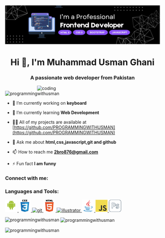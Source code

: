 ![MasterHead](https://github.com/PROGRAMMINGWITHUSMAN/PROGRAMMINGWITHUSMAN/blob/main/new-banner.JPG)
<h1 align="center">Hi 👋, I'm Muhammad Usman Ghani</h1>
<h3 align="center">A passionate web developer from Pakistan</h3>
<img align="right" alt="coding" width="400" src="https://codecup.cloud/agency/img/script-team.gif">

<p align="left"> <img src="https://komarev.com/ghpvc/?username=programmingwithusman&label=Profile%20views&color=0e75b6&style=flat" alt="programmingwithusman" /> </p>

- 🔭 I’m currently working on **keyboard**

- 🌱 I’m currently learning **Web Development**

- 👨‍💻 All of my projects are available at [https://github.com/PROGRAMMINGWITHUSMAN](https://github.com/PROGRAMMINGWITHUSMAN)

- 💬 Ask me about **html,css,javascript,git and github**

- 📫 How to reach me **2bro876@gmail.com**

- ⚡ Fun fact **I am funny**

<h3 align="left">Connect with me:</h3>
<p align="left">
</p>

<h3 align="left">Languages and Tools:</h3>
<p align="left"> <a href="https://developer.android.com" target="_blank" rel="noreferrer"> <img src="https://raw.githubusercontent.com/devicons/devicon/master/icons/android/android-original-wordmark.svg" alt="android" width="40" height="40"/> </a> <a href="https://www.w3schools.com/css/" target="_blank" rel="noreferrer"> <img src="https://raw.githubusercontent.com/devicons/devicon/master/icons/css3/css3-original-wordmark.svg" alt="css3" width="40" height="40"/> </a> <a href="https://git-scm.com/" target="_blank" rel="noreferrer"> <img src="https://www.vectorlogo.zone/logos/git-scm/git-scm-icon.svg" alt="git" width="40" height="40"/> </a> <a href="https://www.w3.org/html/" target="_blank" rel="noreferrer"> <img src="https://raw.githubusercontent.com/devicons/devicon/master/icons/html5/html5-original-wordmark.svg" alt="html5" width="40" height="40"/> </a> <a href="https://www.adobe.com/in/products/illustrator.html" target="_blank" rel="noreferrer"> <img src="https://www.vectorlogo.zone/logos/adobe_illustrator/adobe_illustrator-icon.svg" alt="illustrator" width="40" height="40"/> </a> <a href="https://www.java.com" target="_blank" rel="noreferrer"> <img src="https://raw.githubusercontent.com/devicons/devicon/master/icons/java/java-original.svg" alt="java" width="40" height="40"/> </a> <a href="https://developer.mozilla.org/en-US/docs/Web/JavaScript" target="_blank" rel="noreferrer"> <img src="https://raw.githubusercontent.com/devicons/devicon/master/icons/javascript/javascript-original.svg" alt="javascript" width="40" height="40"/> </a> <a href="https://www.photoshop.com/en" target="_blank" rel="noreferrer"> <img src="https://raw.githubusercontent.com/devicons/devicon/master/icons/photoshop/photoshop-line.svg" alt="photoshop" width="40" height="40"/> </a> </p>

<p><img align="left" src="https://github-readme-stats.vercel.app/api/top-langs?username=programmingwithusman&show_icons=true&locale=en&layout=compact" alt="programmingwithusman" /></p>

<p>&nbsp;<img align="center" src="https://github-readme-stats.vercel.app/api?username=programmingwithusman&show_icons=true&locale=en" alt="programmingwithusman" /></p>

<p><img align="center" src="https://github-readme-streak-stats.herokuapp.com/?user=programmingwithusman&" alt="programmingwithusman" /></p>
